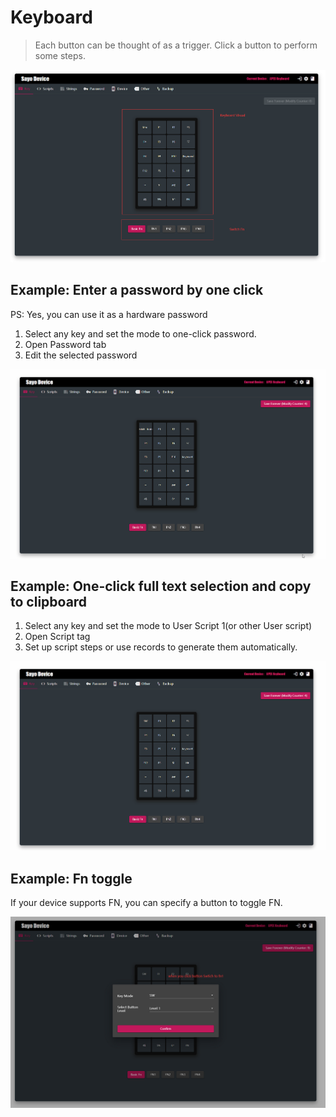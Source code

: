 # Keyboard

>Each button can be thought of as a trigger. Click a button to perform some steps.

![Key Setting UI](./images/keyboard1.png)

## Example: Enter a password by one click

PS: Yes, you can use it as a hardware password

1. Select any key and set the mode to one-click password.
2. Open Password tab
3. Edit the selected password

![one-click password](./images/keyboard2.gif)


## Example: One-click full text selection and copy to clipboard

1. Select any key and set the mode to User Script 1(or other User script)
2. Open Script tag
3. Set up script steps or use records to generate them automatically.

![copy to clipboard](./images/keyboard4.gif)

## Example: Fn toggle

If your device supports FN, you can specify a button to toggle FN.

![Fn toggle](./images/keyboard3.png)